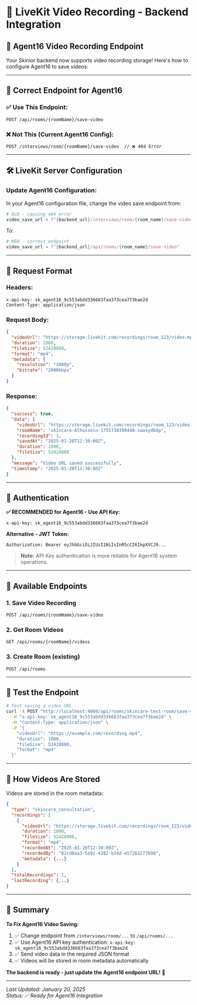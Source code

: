 # 🎥 LiveKit Video Recording - Backend Integration

## 📝 **Agent16 Video Recording Endpoint**

Your Skinior backend now supports video recording storage! Here's how to configure Agent16 to save videos:

---

## 🔗 **Correct Endpoint for Agent16**

### **✅ Use This Endpoint:**
```
POST /api/rooms/{roomName}/save-video
```

### **❌ Not This (Current Agent16 Config):**
```
POST /interviews/room/{roomName}/save-video  // ❌ 404 Error
```

---

## 🛠️ **LiveKit Server Configuration**

### **Update Agent16 Configuration:**

In your Agent16 configuration file, change the video save endpoint from:
```python
# OLD - causing 404 error
video_save_url = f"{backend_url}/interviews/room/{room_name}/save-video"
```

To:
```python
# NEW - correct endpoint
video_save_url = f"{backend_url}/api/rooms/{room_name}/save-video"
```

---

## 📨 **Request Format**

### **Headers:**
```
x-api-key: sk_agent16_9c553abdd336683faa373cea7f3bae2d
Content-Type: application/json
```

### **Request Body:**
```json
{
  "videoUrl": "https://storage.livekit.com/recordings/room_123/video.mp4",
  "duration": 1800,
  "fileSize": 52428800,
  "format": "mp4",
  "metadata": {
    "resolution": "1080p",
    "bitrate": "2000kbps"
  }
}
```

### **Response:**
```json
{
  "success": true,
  "data": {
    "videoUrl": "https://storage.livekit.com/recordings/room_123/video.mp4",
    "roomName": "skincare-Alhussein-1755730398448-xaasyd6dp",
    "recordingId": 1,
    "savedAt": "2025-01-20T12:30:00Z",
    "duration": 1800,
    "fileSize": 52428800
  },
  "message": "Video URL saved successfully",
  "timestamp": "2025-01-20T12:30:00Z"
}
```

---

## 🔐 **Authentication**

**✅ RECOMMENDED for Agent16 - Use API Key:**
```
x-api-key: sk_agent16_9c553abdd336683faa373cea7f3bae2d
```

**Alternative - JWT Token:**
```
Authorization: Bearer eyJhbGciOiJIUzI1NiIsInR5cCI6IkpXVCJ9...
```

> **Note:** API Key authentication is more reliable for Agent16 system operations.

---

## 📄 **Available Endpoints**

### **1. Save Video Recording**
```
POST /api/rooms/{roomName}/save-video
```

### **2. Get Room Videos**
```
GET /api/rooms/{roomName}/videos
```

### **3. Create Room (existing)**
```
POST /api/rooms
```

---

## 🧪 **Test the Endpoint**

```bash
# Test saving a video URL
curl -X POST "http://localhost:4008/api/rooms/skincare-test-room/save-video" \
  -H "x-api-key: sk_agent16_9c553abdd336683faa373cea7f3bae2d" \
  -H "Content-Type: application/json" \
  -d '{
    "videoUrl": "https://example.com/recording.mp4",
    "duration": 1800,
    "fileSize": 52428800,
    "format": "mp4"
  }'
```

---

## 💾 **How Videos Are Stored**

Videos are stored in the room metadata:
```json
{
  "type": "skincare_consultation",
  "recordings": [
    {
      "videoUrl": "https://storage.livekit.com/recordings/room_123/video.mp4",
      "duration": 1800,
      "fileSize": 52428800,
      "format": "mp4",
      "recordedAt": "2025-01-20T12:30:00Z",
      "recordedBy": "82cd0aa3-5e91-4282-b34d-e57263277b98",
      "metadata": {...}
    }
  ],
  "totalRecordings": 1,
  "lastRecording": {...}
}
```

---

## 🎯 **Summary**

**To Fix Agent16 Video Saving:**
1. ✅ Change endpoint from `/interviews/room/...` to `/api/rooms/...`
2. ✅ Use Agent16 API key authentication: `x-api-key: sk_agent16_9c553abdd336683faa373cea7f3bae2d`
3. ✅ Send video data in the required JSON format
4. ✅ Videos will be stored in room metadata automatically

**The backend is ready - just update the Agent16 endpoint URL!** 🚀

---

*Last Updated: January 20, 2025*  
*Status: ✅ Ready for Agent16 Integration*
